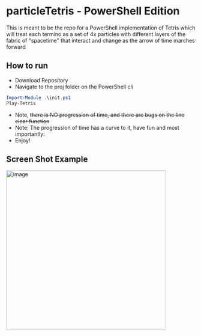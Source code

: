 # particleTetris - PowerShell Edition

This is meant to be the repo for a PowerShell implementation of Tetris which will treat each termino as a set of 4x particles with different layers of the fabric of "spacetime" that interact and change as the arrow of time marches forward

## How to run

- Download Repository
- Navigate to the proj folder on the PowerShell cli

```powershell
Import-Module .\init.ps1
Play-Tetris
```

- Note, ~~there is NO progression of time, and there are bugs on the line clear function~~
- Note: The progression of time has a curve to it, have fun and most importantly:
- Enjoy!

## Screen Shot Example

<img width="425" alt="image" src="https://github.com/Aask42/particleTetris/assets/13933200/951e03ec-16d0-4ada-9bd8-886d6d1c330b">

